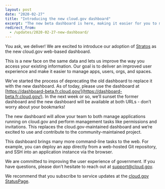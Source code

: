 ```yaml
---
layout: post
date: "2020-02-27"
title: "Introducing the new cloud.gov dashboard" 
excerpt: "The new beta dashboard is here, making it easier for you to manage orgs and spaces."
redirect_from:
  - /updates/2020-02-27-new-dashboard/
---
```


You ask, we deliver! We are excited to introduce our adoption of [Stratos](https://github.com/cloudfoundry/stratos) as the new cloud.gov web-based dashboard.

This is a new face on the same data and lets us improve the way you access your existing information. Our goal is to deliver an improved user experience and make it easier to manage apps, users, orgs, and spaces.

We’ve started the process of deprecating the old dashboard to replace it with the new dashboard. As of today, please use the dashboard at [https://dashboard-beta.fr.cloud.gov/](https://dashboard-beta.fr.cloud.gov/). In the next week or so, we’ll sunset the former dashboard and the new dashboard will be available at both URLs - don’t worry about your bookmarks!

The new dashboard will allow your team to both manage applications running on cloud.gov and perform management tasks like permissions and invitations. This replaces the cloud.gov-maintained dashboard and we’re excited to use and contribute to the community-maintained project.

This dashboard brings many more command-line tasks to the web. For example, you can deploy an app directly from a web-hosted Git repository, and SSH into an application instance via the browser.

We are committed to improving the user experience of government. If you have questions, please don’t hesitate to reach out at [support@cloud.gov](mailto:support@cloud.gov).

We recommend that you subscribe to service updates at the [cloud.gov StatusPage](https://cloudgov.statuspage.io/).